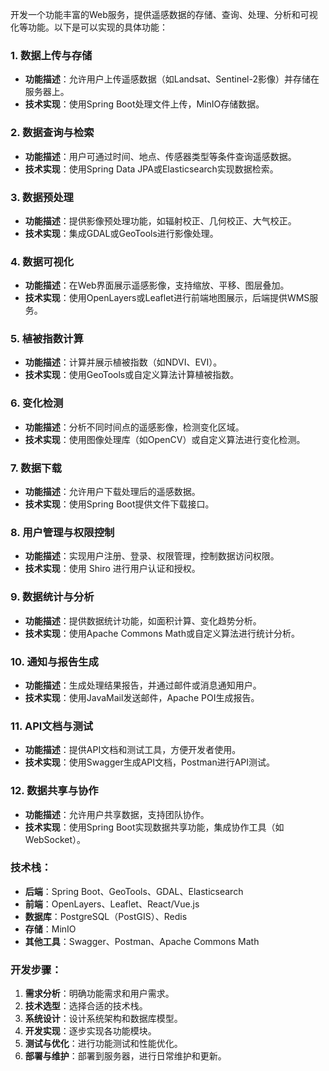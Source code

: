 开发一个功能丰富的Web服务，提供遥感数据的存储、查询、处理、分析和可视化等功能。以下是可以实现的具体功能：

### 1. **数据上传与存储**
   - **功能描述**：允许用户上传遥感数据（如Landsat、Sentinel-2影像）并存储在服务器上。
   - **技术实现**：使用Spring Boot处理文件上传，MinIO存储数据。

### 2. **数据查询与检索**
   - **功能描述**：用户可通过时间、地点、传感器类型等条件查询遥感数据。
   - **技术实现**：使用Spring Data JPA或Elasticsearch实现数据检索。

### 3. **数据预处理**
   - **功能描述**：提供影像预处理功能，如辐射校正、几何校正、大气校正。
   - **技术实现**：集成GDAL或GeoTools进行影像处理。

### 4. **数据可视化**
   - **功能描述**：在Web界面展示遥感影像，支持缩放、平移、图层叠加。
   - **技术实现**：使用OpenLayers或Leaflet进行前端地图展示，后端提供WMS服务。

### 5. **植被指数计算**
   - **功能描述**：计算并展示植被指数（如NDVI、EVI）。
   - **技术实现**：使用GeoTools或自定义算法计算植被指数。

### 6. **变化检测**
   - **功能描述**：分析不同时间点的遥感影像，检测变化区域。
   - **技术实现**：使用图像处理库（如OpenCV）或自定义算法进行变化检测。

### 7. **数据下载**
   - **功能描述**：允许用户下载处理后的遥感数据。
   - **技术实现**：使用Spring Boot提供文件下载接口。

### 8. **用户管理与权限控制**
   - **功能描述**：实现用户注册、登录、权限管理，控制数据访问权限。
   - **技术实现**：使用 Shiro 进行用户认证和授权。

### 9. **数据统计与分析**
   - **功能描述**：提供数据统计功能，如面积计算、变化趋势分析。
   - **技术实现**：使用Apache Commons Math或自定义算法进行统计分析。

### 10. **通知与报告生成**
   - **功能描述**：生成处理结果报告，并通过邮件或消息通知用户。
   - **技术实现**：使用JavaMail发送邮件，Apache POI生成报告。

### 11. **API文档与测试**
   - **功能描述**：提供API文档和测试工具，方便开发者使用。
   - **技术实现**：使用Swagger生成API文档，Postman进行API测试。

### 12. **数据共享与协作**
   - **功能描述**：允许用户共享数据，支持团队协作。
   - **技术实现**：使用Spring Boot实现数据共享功能，集成协作工具（如WebSocket）。

### 技术栈：
- **后端**：Spring Boot、GeoTools、GDAL、Elasticsearch
- **前端**：OpenLayers、Leaflet、React/Vue.js
- **数据库**：PostgreSQL（PostGIS）、Redis
- **存储**：MinIO
- **其他工具**：Swagger、Postman、Apache Commons Math

### 开发步骤：
1. **需求分析**：明确功能需求和用户需求。
2. **技术选型**：选择合适的技术栈。
3. **系统设计**：设计系统架构和数据库模型。
4. **开发实现**：逐步实现各功能模块。
5. **测试与优化**：进行功能测试和性能优化。
6. **部署与维护**：部署到服务器，进行日常维护和更新。